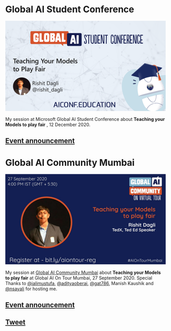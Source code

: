 # Global AI Student Conference

![](images/aiconf.png)

My session at Microsoft Global AI Student Conference about **Teaching your Models to play fair** , 12 
December 2020.

## [Event announcement](https://aiconf.education/)

# Global AI Community Mumbai

![](images/globaimumbai.jpg)

My session at [Global AI Community Mumbai](https://www.meetup.com/Global-AI-Community-Mumbai/) about **Teaching your Models to play fair** at Global AI On Tour Mumbai, 27 
September 2020. Special Thanks to [@ialimustufa](ialimustufa), [@adityaoberai](https://github.com/adityaoberai), [@gat786](https://github.com/gat786), Manish Kaushik and 
[@nsayali](https://github.com/nsayali) for hosting me.

## [Event announcement](http://bit.ly/aiontour-reg)

## [Tweet](https://twitter.com/nsayali_/status/1305902340575080448?s=20)
